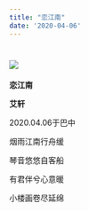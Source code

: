 ```yaml
---
title: "恋江南"
date: '2020-04-06'
---
```

  #  ![](/images/heshui.jpg)
  
  **恋江南**
  
  **艾轩**
  
  2020.04.06于巴中 

烟雨江南行舟缓 

琴音悠悠自客船 

有君伴兮心意暖 

小楼画卷尽延绵
